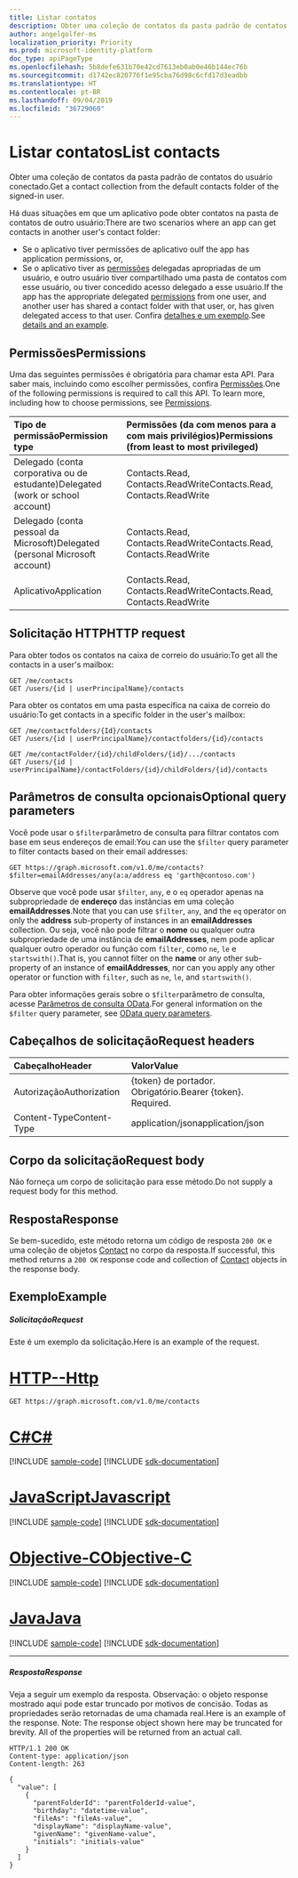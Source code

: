 ```yaml
---
title: Listar contatos
description: Obter uma coleção de contatos da pasta padrão de contatos do usuário conectado.
author: angelgolfer-ms
localization_priority: Priority
ms.prod: microsoft-identity-platform
doc_type: apiPageType
ms.openlocfilehash: 5b8defe631b70e42cd7613eb0ab0e46b144ec76b
ms.sourcegitcommit: d1742ec820776f1e95cba76d98c6cfd17d3eadbb
ms.translationtype: HT
ms.contentlocale: pt-BR
ms.lasthandoff: 09/04/2019
ms.locfileid: "36729060"
---
```

# <a name="list-contacts"></a><span data-ttu-id="834d6-103">Listar contatos</span><span class="sxs-lookup"><span data-stu-id="834d6-103">List contacts</span></span>

<span data-ttu-id="834d6-104">Obter uma coleção de contatos da pasta padrão de contatos do usuário conectado.</span><span class="sxs-lookup"><span data-stu-id="834d6-104">Get a contact collection from the default contacts folder of the signed-in user.</span></span>

<span data-ttu-id="834d6-105">Há duas situações em que um aplicativo pode obter contatos na pasta de contatos de outro usuário:</span><span class="sxs-lookup"><span data-stu-id="834d6-105">There are two scenarios where an app can get contacts in another user's contact folder:</span></span>

* <span data-ttu-id="834d6-106">Se o aplicativo tiver permissões de aplicativo ou</span><span class="sxs-lookup"><span data-stu-id="834d6-106">If the app has application permissions, or,</span></span>
* <span data-ttu-id="834d6-107">Se o aplicativo tiver as [permissões](#permissions) delegadas apropriadas de um usuário, e outro usuário tiver compartilhado uma pasta de contatos com esse usuário, ou tiver concedido acesso delegado a esse usuário.</span><span class="sxs-lookup"><span data-stu-id="834d6-107">If the app has the appropriate delegated [permissions](#permissions) from one user, and another user has shared a contact folder with that user, or, has given delegated access to that user.</span></span> <span data-ttu-id="834d6-108">Confira [detalhes e um exemplo](/graph/outlook-get-shared-contacts-folders).</span><span class="sxs-lookup"><span data-stu-id="834d6-108">See [details and an example](/graph/outlook-get-shared-contacts-folders).</span></span>


## <a name="permissions"></a><span data-ttu-id="834d6-109">Permissões</span><span class="sxs-lookup"><span data-stu-id="834d6-109">Permissions</span></span>
<span data-ttu-id="834d6-p102">Uma das seguintes permissões é obrigatória para chamar esta API. Para saber mais, incluindo como escolher permissões, confira [Permissões](/graph/permissions-reference).</span><span class="sxs-lookup"><span data-stu-id="834d6-p102">One of the following permissions is required to call this API. To learn more, including how to choose permissions, see [Permissions](/graph/permissions-reference).</span></span>

|<span data-ttu-id="834d6-112">Tipo de permissão</span><span class="sxs-lookup"><span data-stu-id="834d6-112">Permission type</span></span>      | <span data-ttu-id="834d6-113">Permissões (da com menos para a com mais privilégios)</span><span class="sxs-lookup"><span data-stu-id="834d6-113">Permissions (from least to most privileged)</span></span>              |
|:--------------------|:---------------------------------------------------------|
|<span data-ttu-id="834d6-114">Delegado (conta corporativa ou de estudante)</span><span class="sxs-lookup"><span data-stu-id="834d6-114">Delegated (work or school account)</span></span> | <span data-ttu-id="834d6-115">Contacts.Read, Contacts.ReadWrite</span><span class="sxs-lookup"><span data-stu-id="834d6-115">Contacts.Read, Contacts.ReadWrite</span></span>    |
|<span data-ttu-id="834d6-116">Delegado (conta pessoal da Microsoft)</span><span class="sxs-lookup"><span data-stu-id="834d6-116">Delegated (personal Microsoft account)</span></span> | <span data-ttu-id="834d6-117">Contacts.Read, Contacts.ReadWrite</span><span class="sxs-lookup"><span data-stu-id="834d6-117">Contacts.Read, Contacts.ReadWrite</span></span>    |
|<span data-ttu-id="834d6-118">Aplicativo</span><span class="sxs-lookup"><span data-stu-id="834d6-118">Application</span></span> | <span data-ttu-id="834d6-119">Contacts.Read, Contacts.ReadWrite</span><span class="sxs-lookup"><span data-stu-id="834d6-119">Contacts.Read, Contacts.ReadWrite</span></span> |

## <a name="http-request"></a><span data-ttu-id="834d6-120">Solicitação HTTP</span><span class="sxs-lookup"><span data-stu-id="834d6-120">HTTP request</span></span>

<span data-ttu-id="834d6-121">Para obter todos os contatos na caixa de correio do usuário:</span><span class="sxs-lookup"><span data-stu-id="834d6-121">To get all the contacts in a user's mailbox:</span></span>

<!-- { "blockType": "ignored" } -->
```http
GET /me/contacts
GET /users/{id | userPrincipalName}/contacts
```

<span data-ttu-id="834d6-122">Para obter os contatos em uma pasta específica na caixa de correio do usuário:</span><span class="sxs-lookup"><span data-stu-id="834d6-122">To get contacts in a specific folder in the user's mailbox:</span></span>

<!-- { "blockType": "ignored" } -->
```http
GET /me/contactfolders/{Id}/contacts
GET /users/{id | userPrincipalName}/contactfolders/{id}/contacts

GET /me/contactFolder/{id}/childFolders/{id}/.../contacts
GET /users/{id | userPrincipalName}/contactFolders/{id}/childFolders/{id}/contacts
```
## <a name="optional-query-parameters"></a><span data-ttu-id="834d6-123">Parâmetros de consulta opcionais</span><span class="sxs-lookup"><span data-stu-id="834d6-123">Optional query parameters</span></span>
<span data-ttu-id="834d6-124">Você pode usar o `$filter`parâmetro de consulta para filtrar contatos com base em seus endereços de email:</span><span class="sxs-lookup"><span data-stu-id="834d6-124">You can use the `$filter` query parameter to filter contacts based on their email addresses:</span></span>

<!-- { "blockType": "ignored" } -->
``` http
GET https://graph.microsoft.com/v1.0/me/contacts?$filter=emailAddresses/any(a:a/address eq 'garth@contoso.com')
```

<span data-ttu-id="834d6-125">Observe que você pode usar `$filter`, `any`, e o `eq` operador apenas na subpropriedade de **endereço** das instâncias em uma coleção **emailAddresses**.</span><span class="sxs-lookup"><span data-stu-id="834d6-125">Note that you can use `$filter`, `any`, and the `eq` operator on only the **address** sub-property of instances in an **emailAddresses** collection.</span></span> <span data-ttu-id="834d6-126">Ou seja, você não pode filtrar o **nome** ou qualquer outra subpropriedade de uma instância de **emailAddresses**, nem pode aplicar qualquer outro operador ou função com `filter`, como `ne`, `le` e `startswith()`.</span><span class="sxs-lookup"><span data-stu-id="834d6-126">That is, you cannot filter on the **name** or any other sub-property of an instance of **emailAddresses**, nor can you apply any other operator or function with `filter`, such as `ne`, `le`, and `startswith()`.</span></span>

<span data-ttu-id="834d6-127">Para obter informações gerais sobre o `$filter`parâmetro de consulta, acesse [Parâmetros de consulta OData](/graph/query-parameters).</span><span class="sxs-lookup"><span data-stu-id="834d6-127">For general information on the `$filter` query parameter, see [OData query parameters](/graph/query-parameters).</span></span>



## <a name="request-headers"></a><span data-ttu-id="834d6-128">Cabeçalhos de solicitação</span><span class="sxs-lookup"><span data-stu-id="834d6-128">Request headers</span></span>
| <span data-ttu-id="834d6-129">Cabeçalho</span><span class="sxs-lookup"><span data-stu-id="834d6-129">Header</span></span>       | <span data-ttu-id="834d6-130">Valor</span><span class="sxs-lookup"><span data-stu-id="834d6-130">Value</span></span> |
|:---------------|:--------|
| <span data-ttu-id="834d6-131">Autorização</span><span class="sxs-lookup"><span data-stu-id="834d6-131">Authorization</span></span>  | <span data-ttu-id="834d6-p104">{token} de portador. Obrigatório.</span><span class="sxs-lookup"><span data-stu-id="834d6-p104">Bearer {token}. Required.</span></span>  |
| <span data-ttu-id="834d6-134">Content-Type</span><span class="sxs-lookup"><span data-stu-id="834d6-134">Content-Type</span></span>   | <span data-ttu-id="834d6-135">application/json</span><span class="sxs-lookup"><span data-stu-id="834d6-135">application/json</span></span>  |

## <a name="request-body"></a><span data-ttu-id="834d6-136">Corpo da solicitação</span><span class="sxs-lookup"><span data-stu-id="834d6-136">Request body</span></span>
<span data-ttu-id="834d6-137">Não forneça um corpo de solicitação para esse método.</span><span class="sxs-lookup"><span data-stu-id="834d6-137">Do not supply a request body for this method.</span></span>

## <a name="response"></a><span data-ttu-id="834d6-138">Resposta</span><span class="sxs-lookup"><span data-stu-id="834d6-138">Response</span></span>

<span data-ttu-id="834d6-139">Se bem-sucedido, este método retorna um código de resposta `200 OK` e uma coleção de objetos [Contact](../resources/contact.md) no corpo da resposta.</span><span class="sxs-lookup"><span data-stu-id="834d6-139">If successful, this method returns a `200 OK` response code and collection of [Contact](../resources/contact.md) objects in the response body.</span></span>
## <a name="example"></a><span data-ttu-id="834d6-140">Exemplo</span><span class="sxs-lookup"><span data-stu-id="834d6-140">Example</span></span>
##### <a name="request"></a><span data-ttu-id="834d6-141">Solicitação</span><span class="sxs-lookup"><span data-stu-id="834d6-141">Request</span></span>
<span data-ttu-id="834d6-142">Este é um exemplo da solicitação.</span><span class="sxs-lookup"><span data-stu-id="834d6-142">Here is an example of the request.</span></span>

# <a name="httptabhttp"></a>[<span data-ttu-id="834d6-143">HTTP</span><span class="sxs-lookup"><span data-stu-id="834d6-143">--Http</span></span>](#tab/http)
<!-- {
  "blockType": "request",
  "name": "user_get_contacts"
}-->
```msgraph-interactive
GET https://graph.microsoft.com/v1.0/me/contacts
```
# <a name="ctabcsharp"></a>[<span data-ttu-id="834d6-144">C#</span><span class="sxs-lookup"><span data-stu-id="834d6-144">C#</span></span>](#tab/csharp)
[!INCLUDE [sample-code](../includes/snippets/csharp/user-get-contacts-csharp-snippets.md)]
[!INCLUDE [sdk-documentation](../includes/snippets/snippets-sdk-documentation-link.md)]

# <a name="javascripttabjavascript"></a>[<span data-ttu-id="834d6-145">JavaScript</span><span class="sxs-lookup"><span data-stu-id="834d6-145">Javascript</span></span>](#tab/javascript)
[!INCLUDE [sample-code](../includes/snippets/javascript/user-get-contacts-javascript-snippets.md)]
[!INCLUDE [sdk-documentation](../includes/snippets/snippets-sdk-documentation-link.md)]

# <a name="objective-ctabobjc"></a>[<span data-ttu-id="834d6-146">Objective-C</span><span class="sxs-lookup"><span data-stu-id="834d6-146">Objective-C</span></span>](#tab/objc)
[!INCLUDE [sample-code](../includes/snippets/objc/user-get-contacts-objc-snippets.md)]
[!INCLUDE [sdk-documentation](../includes/snippets/snippets-sdk-documentation-link.md)]

# <a name="javatabjava"></a>[<span data-ttu-id="834d6-147">Java</span><span class="sxs-lookup"><span data-stu-id="834d6-147">Java</span></span>](#tab/java)
[!INCLUDE [sample-code](../includes/snippets/java/user-get-contacts-java-snippets.md)]
[!INCLUDE [sdk-documentation](../includes/snippets/snippets-sdk-documentation-link.md)]

---



##### <a name="response"></a><span data-ttu-id="834d6-148">Resposta</span><span class="sxs-lookup"><span data-stu-id="834d6-148">Response</span></span>
<span data-ttu-id="834d6-p105">Veja a seguir um exemplo da resposta. Observação: o objeto response mostrado aqui pode estar truncado por motivos de concisão. Todas as propriedades serão retornadas de uma chamada real.</span><span class="sxs-lookup"><span data-stu-id="834d6-p105">Here is an example of the response. Note: The response object shown here may be truncated for brevity. All of the properties will be returned from an actual call.</span></span>
<!-- {
  "blockType": "response",
  "truncated": true,
  "@odata.type": "microsoft.graph.contact",
  "isCollection": true
} -->
```http
HTTP/1.1 200 OK
Content-type: application/json
Content-length: 263

{
  "value": [
    {
      "parentFolderId": "parentFolderId-value",
      "birthday": "datetime-value",
      "fileAs": "fileAs-value",
      "displayName": "displayName-value",
      "givenName": "givenName-value",
      "initials": "initials-value"
    }
  ]
}
```

<!-- uuid: 8fcb5dbc-d5aa-4681-8e31-b001d5168d79
2015-10-25 14:57:30 UTC -->
<!-- {
  "type": "#page.annotation",
  "description": "List contacts",
  "keywords": "",
  "section": "documentation",
  "tocPath": "",
  "suppressions": [
  ]
}-->
